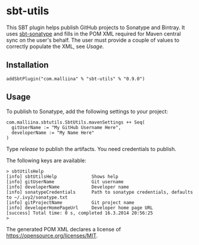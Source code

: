 # sbt-utils

This SBT plugin helps publish GitHub projects to Sonatype and Bintray. It uses
[sbt-sonatype](https://github.com/xerial/sbt-sonatype) and fills in the POM XML
required for Maven central sync on the user's behalf. The user must provide
a couple of values to correctly populate the XML, see *Usage*.

## Installation

    addSbtPlugin("com.malliina" % "sbt-utils" % "0.9.0")

## Usage

To publish to Sonatype, add the following settings to your project:

    com.malliina.sbtutils.SbtUtils.mavenSettings ++ Seq(
      gitUserName := "My GitHub Username Here",
      developerName := "My Name Here"
    )
    
Type *release* to publish the artifacts. You need credentials to publish.

The following keys are available:

    > sbtUtilsHelp
    [info] sbtUtilsHelp             Shows help
    [info] gitUserName              Git username
    [info] developerName            Developer name
    [info] sonatypeCredentials      Path to sonatype credentials, defaults to ~/.ivy2/sonatype.txt
    [info] gitProjectName           Git project name
    [info] developerHomePageUrl     Developer home page URL
    [success] Total time: 0 s, completed 16.3.2014 20:56:25
    >

The generated POM XML declares a license of https://opensource.org/licenses/MIT.
